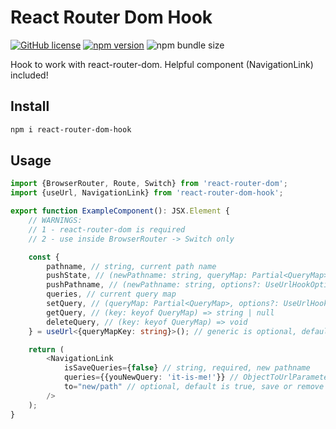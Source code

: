 # React Router Dom Hook

[![GitHub license](https://img.shields.io/npm/l/react-router-dom-hook)](https://github.com/webbestmaster/react-router-dom-hook/blob/master/license)
[![npm version](https://img.shields.io/npm/v/react-router-dom-hook.svg?style=flat)](https://www.npmjs.com/package/react-router-dom-hook)
![npm bundle size](https://img.shields.io/bundlephobia/minzip/react-router-dom-hook)
<!-- [![GitHub stars](https://img.shields.io/github/stars/webbestmaster/react-router-dom-hook?style=social&maxAge=2592000)](https://github.com/webbestmaster/react-router-dom-hook/) -->

Hook to work with react-router-dom. Helpful component (NavigationLink) included!

## Install

```bash
npm i react-router-dom-hook
```

## Usage
```typescript jsx
import {BrowserRouter, Route, Switch} from 'react-router-dom';
import {useUrl, NavigationLink} from 'react-router-dom-hook';

export function ExampleComponent(): JSX.Element {
    // WARNINGS:
    // 1 - react-router-dom is required
    // 2 - use inside BrowserRouter -> Switch only

    const {
        pathname, // string, current path name
        pushState, // (newPathname: string, queryMap: Partial<QueryMap>, options?: UseUrlHookOptionsType) => void
        pushPathname, // (newPathname: string, options?: UseUrlHookOptionsType) => void
        queries, // current query map
        setQuery, // (queryMap: Partial<QueryMap>, options?: UseUrlHookOptionsType) => void
        getQuery, // (key: keyof QueryMap) => string | null
        deleteQuery, // (key: keyof QueryMap) => void
    } = useUrl<{queryMapKey: string}>(); // generic is optional, default is ObjectToUrlParametersType

    return (
        <NavigationLink
            isSaveQueries={false} // string, required, new pathname
            queries={{youNewQuery: 'it-is-me!'}} // ObjectToUrlParametersType, optional, default is {}, new query map, existed query will be replaced
            to="new/path" // optional, default is true, save or remove existed query
        />
    );
}
```
